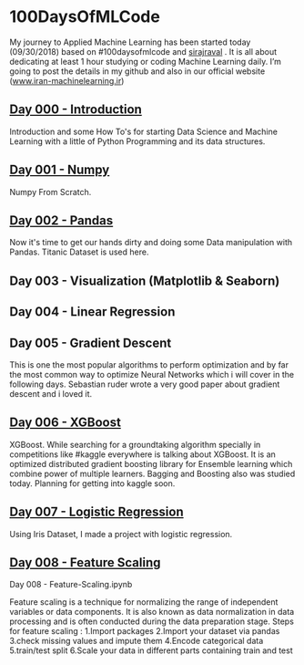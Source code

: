 # 100DaysOfMLCode
My journey to Applied Machine Learning has been started today (09/30/2018) based on #100daysofmlcode and [sirajraval](https://github.com/llSourcell) . It is all about dedicating at least 1 hour studying or coding Machine Learning daily. I’m going to post the details in my github and also in our official website (www.iran-machinelearning.ir)
## [Day 000 - Introduction](https://github.com/soheiltehranipour/100DaysOfMLCode/blob/master/Day%20000-%20Intro.ipynb)

Introduction and some How To's for starting Data Science and Machine Learning with a little of Python Programming and its data structures.

## [Day 001 - Numpy](https://github.com/soheiltehranipour/100DaysOfMLCode/blob/master/Day%20001-%20Numpy.ipynb)

Numpy From Scratch. 

## [Day 002 - Pandas](https://github.com/soheiltehranipour/100DaysOfMLCode/blob/master/Day%20002%20-%20Pandas.ipynb)

Now it's time to get our hands dirty and doing some Data manipulation with Pandas. Titanic Dataset is used here.

## Day 003 - Visualization (Matplotlib & Seaborn)

## Day 004 - Linear Regression

## Day 005 - Gradient Descent

This is one the most popular algorithms to perform optimization and by far the most common way to optimize Neural Networks which i will cover in the following days.
Sebastian ruder wrote a very good paper about gradient descent and i loved it. 

## [Day 006 - XGBoost](http://iran-machinelearning.ir/%d8%a7%d9%84%da%af%d9%88%d8%b1%db%8c%d8%aa%d9%85-xgboost-%d8%af%d8%b1-machine-learning/) 

XGBoost. While searching for a groundtaking algorithm specially in competitions like #kaggle everywhere is talking about XGBoost. It is an optimized distributed gradient boosting library for Ensemble learning which combine power of multiple learners.
Bagging and Boosting also was studied today. Planning for getting into kaggle soon.

## [Day 007 - Logistic Regression](https://github.com/soheiltehranipour/100DaysOfMLCode/blob/master/Day%20007-%20Logistic%20Regression.ipynb) 

Using Iris Dataset, I made a project with logistic regression.

## [Day 008 - Feature Scaling](https://github.com/soheiltehranipour/100DaysOfMLCode/blob/master/Day%20008%20-%20Feature-Scaling.ipynb)
Day 008 - Feature-Scaling.ipynb

Feature scaling is a technique for normalizing the range of independent variables or data components. It is also known as data normalization in data processing and is often conducted during the data preparation stage. Steps for feature scaling : 1.Import packages 2.Import your dataset via pandas 3.check missing values and impute them 4.Encode categorical data 5.train/test split 6.Scale your data in different parts containing train and test
